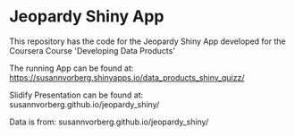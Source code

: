 # Jeopardy Shiny App 


This repository has the code for the Jeopardy Shiny App developed for the Coursera Course 'Developing Data Products'

The running App can be found at:
https://susannvorberg.shinyapps.io/data_products_shiny_quizz/

Slidify Presentation can be found at:
susannvorberg.github.io/jeopardy_shiny/

Data is from:
susannvorberg.github.io/jeopardy_shiny/
